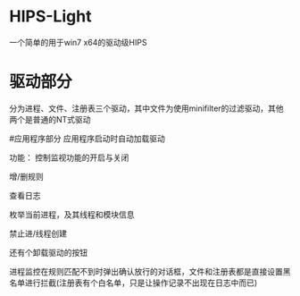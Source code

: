 # HIPS-Light
一个简单的用于win7 x64的驱动级HIPS

# 驱动部分
分为进程、文件、注册表三个驱动，其中文件为使用minifilter的过滤驱动，其他两个是普通的NT式驱动


#应用程序部分
 应用程序启动时自动加载驱动

功能：
  控制监视功能的开启与关闭
  
  增/删规则
  
  查看日志
  
  枚举当前进程，及其线程和模块信息
  
  禁止进/线程创建
  
  还有个卸载驱动的按钮


  进程监控在规则匹配不到时弹出确认放行的对话框，文件和注册表都是直接设置黑名单进行拦截(注册表有个白名单，只是让操作记录不出现在日志中而已)
